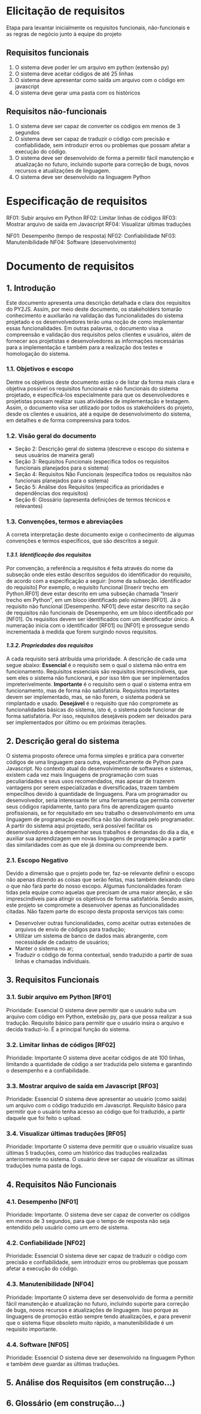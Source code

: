 # Elicitação de requisitos

Etapa para levantar inicialmente os requisitos funcionais, não-funcionais e as regras de negócio junto à equipe do projeto

## Requisitos funcionais

1. O sistema deve poder ler um arquivo em python (extensão py)
2. O sistema deve aceitar códigos de até 25 linhas
3. O sistema deve apresentar como saída um arquivo com o código em javascript
4. O sistema deve gerar uma pasta com os históricos

## Requisitos não-funcionais

1. O sistema deve ser capaz de converter os códigos em menos de 3 segundos
2. O sistema deve ser capaz de traduzir o código com precisão e confiabilidade, sem introduzir erros ou problemas que possam afetar a execução do código.
3. O sistema deve ser desenvolvido de forma a permitir fácil manutenção e atualização no futuro, incluindo suporte para correção de bugs, novos recursos e atualizações de linguagem.
4. O sistema deve ser desenvolvido na linguagem Python

# Especificação de requisitos

RF01: Subir arquivo em Python
RF02: Limitar linhas de códigos
RF03: Mostrar arquivo de saída em Javascript
RF04: Visualizar últimas traduções

NF01: Desempenho (tempo de resposta)
NF02: Confiabilidade
NF03: Manutenibilidade
NF04: Software (desenvolvimento)

# Documento de requisitos

## 1. Introdução

Este documento apresenta uma descrição detalhada e clara dos requisitos do PY2JS. Assim, por meio deste documento, os stakeholders tomarão conhecimento e auxiliarão na validação das funcionalidades do sistema projetado e os desenvolvedores terão uma noção de como implementar essas funcionalidades. Em outras palavras, o documento visa a compreensão e validação dos requisitos pelos clientes e usuários, além de fornecer aos projetistas e desenvolvedores as informações necessárias para a implementação e também para a realização dos testes e homologação do sistema.

### **1.1. Objetivos e escopo**

Dentre os objetivos deste documento estão o de listar da forma mais clara e objetiva possível os requisitos funcionais e não funcionais do sistema projetado, e especificá-los especialmente para que os desenvolvedores e projetistas possam realizar suas atividades de implementação e testagem. Assim, o documento visa ser utilizado por todos os stakeholders do projeto, desde os clientes e usuários, até a equipe de desenvolvimento do sistema, em detalhes e de forma compreensiva para todos.

### **1.2. Visão geral do documento**

- Seção 2: Descrição geral do sistema (descreve o escopo do sistema e seus usuários de maneira geral)
- Seção 3: Requisitos Funcionais (especifica todos os requisitos funcionais planejados para o sistema)
- Seção 4: Requisitos Não Funcionais (especifica todos os requisitos não funcionais planejados para o sistema)
- Seção 5: Análise dos Requisitos (especifica as prioridades e dependências dos requisitos)
- Seção 6: Glossário (apresenta definições de termos técnicos e relevantes)

### **1.3. Convenções, termos e abreviações**

A correta interpretação deste documento exige o conhecimento de algumas convenções e termos específicos, que são descritos a seguir.

#### _1.3.1. Identificação dos requisitos_

Por convenção, a referência a requisitos é feita através do nome da subseção onde eles estão descritos seguidos do identificador do requisito, de acordo com a especificação a seguir: [nome da subseção. identificador do requisito]
Por exemplo, o requisito funcional [Inserir trecho em Python.RF01] deve estar descrito em uma subseção chamada “Inserir trecho em Python”, em um bloco identificado pelo número [RF01]. Já o requisito não ­funcional [Desempenho. NF01] deve estar descrito na seção de requisitos não ­funcionais de Desempenho, em um bloco identificado por [NF01].
Os requisitos devem ser identificados com um identificador único. A numeração inicia com o identificador [RF01] ou [NF01] e prossegue sendo incrementada à medida que forem surgindo novos requisitos.

#### _1.3.2. Propriedades dos requisitos_

A cada requisito será atribuída uma prioridade. A descrição de cada uma segue abaixo:
**Essencial** é o requisito sem o qual o sistema não entra em funcionamento. Requisitos essenciais são requisitos imprescindíveis, que sem eles o sistema não funcionará, e por isso têm que ser implementados impreterivelmente.
**Importante** é o requisito sem o qual o sistema entra em funcionamento, mas de forma não satisfatória. Requisitos importantes devem ser implementado, mas, se não forem, o sistema poderá se rimplantado e usado.
**Desejável** é o requisito que não compromete as funcionalidades básicas do sistema, isto é, o sistema pode funcionar de forma satisfatória. Por isso, requisitos desejáveis podem ser deixados para ser implementados por último ou em próximas iterações.

## 2. Descrição geral do sistema

O sistema proposto oferece uma forma simples e prática para converter códigos de uma linguagem para outra, especificamente de Python para Javascript. No contexto atual do desenvolvimento de softwares e sistemas, existem cada vez mais linguagens de programação com suas peculiaridades e seus usos recomendados, mas apesar de trazerem vantagens por serem especializadas e diversificadas, trazem também empecilhos devido à quantidade de linguagens. Para um programador ou desenvolvedor, seria interessante ter uma ferramenta que permita converter seus códigos rapidamente, tanto para fins de aprendizagem quanto profissionais, se for requisitado em seu trabalho o desenvolvimento em uma linguagem de programação específica não tão dominada pelo programador. A partir do sistema aqui projetado, será possível facilitar os desenvolvedores a desempenhar seus trabalhos e demandas do dia a dia, e auxiliar sua aprendizagem em novas linguagens de programação a partir das similaridades com as que ele já domina ou compreende bem.

### **2.1. Escopo Negativo**

Devido a dimensão que o projeto pode ter, faz-se relevante definir o escopo não apenas dizendo as coisas que serão feitas, mas também deixando claro o que não fará parte do nosso escopo.
Algumas funcionalidades foram tidas pela equipe como aquelas que precisam de uma maior atenção, e são imprescindíveis para atingir os objetivos de forma satisfatória. Sendo assim, este projeto se compromete a desenvolver apenas as funcionalidades citadas. Não fazem parte do escopo desta proposta serviços tais como:

- Desenvolver outras funcionalidades, como aceitar outras extensões de arquivos de envio de códigos para tradução;
- Utilizar um sistema de banco de dados mais abrangente, com necessidade de cadastro de usuários;
- Manter o sistema no ar;
- Traduzir o código de forma contextual, sendo traduzido a partir de suas linhas e chamadas individuais.

## 3. Requisitos Funcionais

### **3.1. Subir arquivo em Python [RF01]**

Prioridade: Essencial
O sistema deve permitir que o usuário suba um arquivo com código em Python, extebsão py, para que possa realizar a sua tradução. Requisito básico para permitir que o usuário insira o arquivo e decida traduzi-lo. É a principal função do sistema.

### **3.2. Limitar linhas de códigos [RF02]**

Prioridade: Importante
O sistema deve aceitar códigos de até 100 linhas, limitando a quantidade de código a ser traduzida pelo sistema e garantindo o desempenho e a confiabilidade.

### **3.3. Mostrar arquivo de saída em Javascript [RF03]**

Prioridade: Essencial
O sistema deve apresentar ao usuário (como saída) um arquivo com o código traduzido em Javascript. Requisito básico para permitir que o usuário tenha acesso ao código que foi traduzido, a partir daquele que foi feito o upload.

### **3.4. Visualizar últimas traduções [RF05]**

Prioridade: Importante
O sistema deve permitir que o usuário visualize suas últimas 5 traduções, como um histórico das traduções realizadas anteriormente no sistema. O usuário deve ser capaz de visualizar as últimas traduções numa pasta de logs.

## 4. Requisitos Não Funcionais

### **4.1. Desempenho [NF01]**

Prioridade: Importante.
O sistema deve ser capaz de converter os códigos em menos de 3 segundos, para que o tempo de resposta não seja entendido pelo usuário como um erro de sistema.

### **4.2. Confiabilidade [NF02]**

Prioridade: Essencial
O sistema deve ser capaz de traduzir o código com precisão e confiabilidade, sem introduzir erros ou problemas que possam afetar a execução do código.

### **4.3. Manutenibilidade [NF04]**

Prioridade: Importante
O sistema deve ser desenvolvido de forma a permitir fácil manutenção e atualização no futuro, incluindo suporte para correção de bugs, novos recursos e atualizações de linguagem. Isso porque as linguagens de promoção estão sempre tendo atualizações, e para prevenir que o sistema fique obsoleto muito rápido, a manutenibilidade é um requisito importante.

### **4.4. Software [NF05]**

Prioridade: Essencial
O sistema deve ser desenvolvido na linguagem Python e também deve guardar as últimas traduções.

## 5. Análise dos Requisitos (em construção...)

## 6. Glossário (em construção...)
